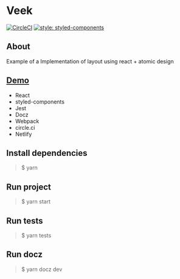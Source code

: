 # Veek

[![CircleCI](https://circleci.com/gh/mateussmohamed/challenge-veek.svg?style=svg&circle-token=a0f86301ee7d3aa56f360910cfb3109a0097886e)](https://circleci.com/gh/mateussmohamed/challenge-veek) [![style: styled-components](https://img.shields.io/badge/style-%F0%9F%92%85%20styled--components-orange.svg?colorB=daa357&colorA=db748e)](https://github.com/styled-components/styled-components)

## About
Example of a Implementation of layout using react + atomic design

## [Demo](https://challenge-veek.netlify.com)

* React
* styled-components
* Jest
* Docz
* Webpack
* circle.ci
* Netlify

## Install dependencies
> $ yarn

## Run project
> $ yarn start

## Run tests
> $ yarn tests

## Run docz
> $ yarn docz dev
